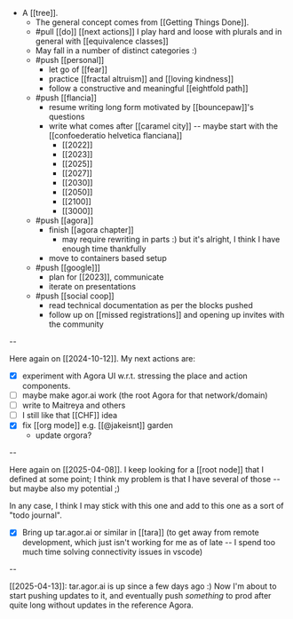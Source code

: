 - A [[tree]].
  - The general concept comes from [[Getting Things Done]].
  - #pull [[do]] [[next actions]] I play hard and loose with plurals and in general with [[equivalence classes]]
  - May fall in a number of distinct categories :)
  - #push [[personal]]
    - let go of [[fear]]
    - practice [[fractal altruism]] and [[loving kindness]]
    - follow a constructive and meaningful [[eightfold path]]
  - #push [[flancia]]
    - resume writing long form motivated by [[bouncepaw]]'s questions
    - write what comes after [[caramel city]] -- maybe start with the [[confoederatio helvetica flanciana]]
      - [[2022]]
      - [[2023]]
      - [[2025]]
      - [[2027]]
      - [[2030]]
      - [[2050]]
      - [[2100]]
      - [[3000]]
  - #push [[agora]]
    - finish [[agora chapter]]
      - may require rewriting in parts :) but it's alright, I think I have enough time thankfully
    - move to containers based setup
  - #push [[google]]]
    - plan for [[2023]], communicate
    - iterate on presentations
  - #push [[social coop]]
    - read technical documentation as per the blocks pushed
    - follow up on [[missed registrations]] and opening up invites with the community

--

Here again on [[2024-10-12]]. My next actions are:

- [x] experiment with Agora UI w.r.t. stressing the place and action components.
- [ ] maybe make agor.ai work (the root Agora for that network/domain)
- [ ] write to Maitreya and others
- [ ] I still like that [[CHF]] idea
- [x] fix [[org mode]] e.g. [[@jakeisnt]] garden
  - update orgora?

--

Here again on [[2025-04-08]]. I keep looking for a [[root node]] that I defined at some point; I think my problem is that I have several of those -- but maybe also my potential ;)

In any case, I think I may stick with this one and add to this one as a sort of "todo journal".

- [x] Bring up tar.agor.ai or similar in [[tara]] (to get away from remote development, which just isn't working for me as of late -- I spend too much time solving connectivity issues in vscode)

--

[[2025-04-13]]: tar.agor.ai is up since a few days ago :) Now I'm about to start pushing updates to it, and eventually push *something* to prod after quite long without updates in the reference Agora.
